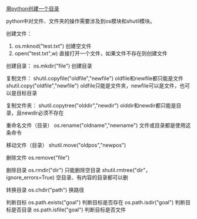 [用python创建一个目录](https://www.cnblogs.com/mengqingjian/articles/9074077.html)

python中对文件、文件夹的操作需要涉及到os模块和shutil模块。
 
创建文件：
1) os.mknod("test.txt")       创建空文件
2) open("test.txt",w)           直接打开一个文件，如果文件不存在则创建文件
 
创建目录：
os.mkdir("file")                   创建目录
 
复制文件：
shutil.copyfile("oldfile","newfile")       oldfile和newfile都只能是文件
shutil.copy("oldfile","newfile")            oldfile只能是文件夹，newfile可以是文件，也可以是目标目录
 
复制文件夹：
shutil.copytree("olddir","newdir")        olddir和newdir都只能是目录，且newdir必须不存在
 
重命名文件（目录）
os.rename("oldname","newname")       文件或目录都是使用这条命令
 
移动文件（目录）
shutil.move("oldpos","newpos")   
 
删除文件
os.remove("file")
 
删除目录
os.rmdir("dir")                   只能删除空目录
shutil.rmtree("dir"， ignore_errors=True)            空目录、有内容的目录都可以删 
 
转换目录
os.chdir("path")                  换路径
 
判断目标
os.path.exists("goal")          判断目标是否存在
os.path.isdir("goal")             判断目标是否目录
os.path.isfile("goal")            判断目标是否文件 